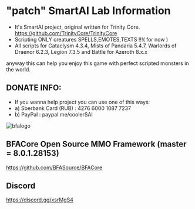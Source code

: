 # "patch" SmartAI Lab Information

- It's SmartAI project, original written for Trinity Core. https://github.com/TrinityCore/TrinityCore
- Scripting ONLY creatures SPELLS,EMOTES,TEXTS !!!( for now )
- All scripts for Cataclysm 4.3.4, Mists of Pandaria 5.4.7, Warlords of Draenor 6.2.3, Legion 7.3.5 and Battle for Azeroth 8.x.x

anyway this can help you enjoy this game with perfect scripted monsters in the world. 

## DONATE INFO:
- If you wanna help project you can use one of this ways:
- a) Sberbank Card (RUB) : 4276 6000 1087 7237
- b) PayPal : paypal.me/coolerSAI

![bfalogo](https://cdn1.radikalno.ru/uploads/2019/6/3/68a1d7b2bc19225aa3f7f4c204911476-full.jpg)


## BFACore Open Source MMO Framework (master = 8.0.1.28153) 
https://github.com/BFASource/BFACore

## Discord
https://discord.gg/xsrMgS4
